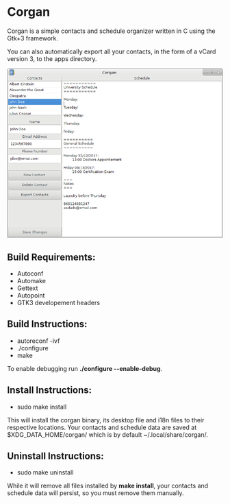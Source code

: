 # Corgan

Corgan is a simple contacts and schedule organizer written in C
using the Gtk+3 framework.

You can also automatically export all your contacts, in the
form of a vCard version 3, to the apps directory.

![screenshot](data/corgan.png "Corgan")

## Build Requirements:
- Autoconf
- Automake
- Gettext
- Autopoint
- GTK3 developement headers

## Build Instructions:
- autoreconf -ivf
- ./configure
- make

To enable debugging run **./configure --enable-debug**.

## Install Instructions:
- sudo make install

This will install the corgan binary, its desktop file and i18n
files to their respective locations. Your contacts and schedule
data are saved at $XDG\_DATA\_HOME/corgan/ which 
is by default ~/.local/share/corgan/.

## Uninstall Instructions:
- sudo make uninstall

While it will remove all files installed by **make install**, your
contacts and schedule data will persist, so you must remove them
manually.
